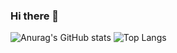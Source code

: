 ### Hi there 👋
![Anurag's GitHub stats](https://github-readme-stats.vercel.app/api?username=julieniut&theme=algolia&show_icons=true)                                  ![Top Langs](https://github-readme-stats.vercel.app/api/top-langs/?username=julieniut&theme=algolia&show_icons=true)

